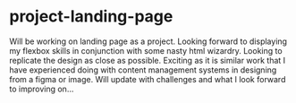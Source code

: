 # project-landing-page

Will be working on landing page as a project. Looking forward to displaying my flexbox skills in conjunction with some nasty html wizardry. Looking to replicate the design as close as possible. Exciting as it is similar work that I have experienced doing with content management systems in designing from a figma or image. Will update with challenges and what I look forward to improving on...